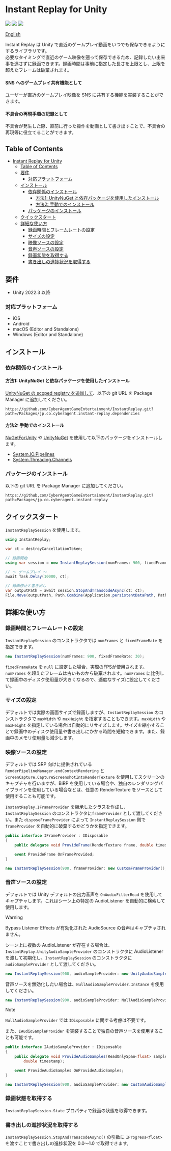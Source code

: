 # Instant Replay for Unity

[![](https://img.shields.io/badge/license-MIT-green.svg)](LICENSE)
[![](https://img.shields.io/badge/PR-welcome-green.svg)](https://github.com/CyberAgentGameEntertainment/InstantReplay/pulls)
[![](https://img.shields.io/badge/Unity-2022.3-green.svg)](#インストール)

[English](README.md)

Instant Replay は Unity で直近のゲームプレイ動画をいつでも保存できるようにするライブラリです。  
必要なタイミングで直近のゲーム映像を遡って保存できるため、記録したい出来事を逃さずに録画できます。録画時間は事前に指定した長さを上限とし、上限を超えたフレームは破棄されます。

#### SNS へのゲームプレイ共有機能として

ユーザーが直近のゲームプレイ映像を SNS に共有する機能を実装することができます。

#### 不具合の再現手順の記録として

不具合が発生した際、直前に行った操作を動画として書き出すことで、不具合の再現等に役立てることができます。

## Table of Contents

<!-- TOC -->
* [Instant Replay for Unity](#instant-replay-for-unity)
  * [Table of Contents](#table-of-contents)
  * [要件](#要件)
    * [対応プラットフォーム](#対応プラットフォーム)
  * [インストール](#インストール)
    * [依存関係のインストール](#依存関係のインストール)
      * [方法1: UnityNuGet と依存パッケージを使用したインストール](#方法1-unitynuget-と依存パッケージを使用したインストール)
      * [方法2: 手動でのインストール](#方法2-手動でのインストール)
    * [パッケージのインストール](#パッケージのインストール)
  * [クイックスタート](#クイックスタート)
  * [詳細な使い方](#詳細な使い方)
    * [録画時間とフレームレートの設定](#録画時間とフレームレートの設定)
    * [サイズの設定](#サイズの設定)
    * [映像ソースの設定](#映像ソースの設定)
    * [音声ソースの設定](#音声ソースの設定)
    * [録画状態を取得する](#録画状態を取得する)
    * [書き出しの進捗状況を取得する](#書き出しの進捗状況を取得する)
<!-- TOC -->

## 要件

- Unity 2022.3 以降

### 対応プラットフォーム

- iOS
- Android
- macOS (Editor and Standalone)
- Windows (Editor and Standalone)

## インストール

### 依存関係のインストール

#### 方法1: UnityNuGet と依存パッケージを使用したインストール

[UnityNuGet の scoped registry を追加して](https://github.com/xoofx/UnityNuGet#add-scope-registry-manifestjson)、以下の git URL を Package Manager に追加してください。

```
https://github.com/CyberAgentGameEntertainment/InstantReplay.git?path=/Packages/jp.co.cyberagent.instant-replay.dependencies
```

#### 方法2: 手動でのインストール

[NuGetForUnity](https://github.com/GlitchEnzo/NuGetForUnity) や [UnityNuGet](https://github.com/bdovaz/UnityNuGet) を使用して以下のパッケージをインストールします。

- [System.IO.Pipelines](https://www.nuget.org/packages/system.io.pipelines/)
- [System.Threading.Channels](https://www.nuget.org/packages/System.Threading.Channels)

### パッケージのインストール

以下の git URL を Package Manager に追加してください。

```
https://github.com/CyberAgentGameEntertainment/InstantReplay.git?path=Packages/jp.co.cyberagent.instant-replay
```

## クイックスタート

`InstantReplaySession` を使用します。

```csharp
using InstantReplay;

var ct = destroyCancellationToken;

// 録画開始
using var session = new InstantReplaySession(numFrames: 900, fixedFrameRate: 30);

// 〜 ゲームプレイ 〜
await Task.Delay(10000, ct);

// 録画停止と書き出し
var outputPath = await session.StopAndTranscodeAsync(ct: ct);
File.Move(outputPath, Path.Combine(Application.persistentDataPath, Path.GetFileName(outputPath)));
```

## 詳細な使い方

### 録画時間とフレームレートの設定

`InstantReplaySession` のコンストラクタでは `numFrames` と `fixedFrameRate` を指定できます。

```csharp
new InstantReplaySession(numFrames: 900, fixedFrameRate: 30);
 ```

`fixedFrameRate` を `null` に設定した場合、実際のFPSが使用されます。  
`numFrames` を超えたフレームは古いものから破棄されます。`numFrames` に比例して録画中のディスク使用量が大きくなるので、適度なサイズに設定してください。

### サイズの設定

デフォルトでは実際の画面サイズで録画しますが、`InstantReplaySession` のコンストラクタで `maxWidth` や `maxHeight` を指定することもできます。`maxWidth` や `maxHeight` を指定している場合は自動的にリサイズします。サイズを縮小することで録画中のディスク使用量や書き出しにかかる時間を短縮できます。また、録画中のメモリ使用量も減少します。

### 映像ソースの設定

デフォルトでは SRP 向けに提供されている `RenderPipelineManager.endContextRendering` と `ScreenCapture.CaptureScreenshotIntoRenderTexture` を使用してスクリーンのキャプチャを行いますが、BiRP を使用している場合や、独自のレンダリングパイプラインを使用している場合などは、任意の RenderTexture をソースとして使用することも可能です。

`InstantReplay.IFrameProvider` を継承したクラスを作成し、`InstantReplaySession` のコンストラクタに`frameProvider` として渡してください。また `disposeFrameProvider` によって `InstantReplaySession` 側で `frameProvider` を自動的に破棄するかどうかを指定できます。

```csharp
public interface IFrameProvider : IDisposable
{
    public delegate void ProvideFrame(RenderTexture frame, double timestamp);

    event ProvideFrame OnFrameProvided;
}

new InstantReplaySession(900, frameProvider: new CustomFrameProvider(), disposeFrameProvider: true);

```

### 音声ソースの設定

デフォルトでは Unity デフォルトの出力音声を `OnAudioFilterRead` を使用してキャプチャします。これはシーン上の特定の AudioListener を自動的に検索して使用します。

> [!WARNING]
> Bypass Listener Effects が有効化された AudioSource の音声はキャプチャされません。

シーン上に複数の AudioListener が存在する場合は、`InstantReplay.UnityAudioSampleProvider` のコンストラクタに AudioListener を渡して初期化し、`InstantReplaySession` のコンストラクタに `audioSampleProvider` として渡してください。

```csharp
new InstantReplaySession(900, audioSampleProvider: new UnityAudioSampleProvider(audioListener), disposeAudioSampleProvider: true);
```

音声ソースを無効化したい場合は、`NullAudioSampleProvider.Instance` を使用してください。

```csharp
new InstantReplaySession(900, audioSampleProvider: NullAudioSampleProvider.Instance);
```

> [!NOTE]
> `NullAudioSampleProvider` では `IDisposable` に関する考慮は不要です。

また、`IAudioSampleProvider` を実装することで独自の音声ソースを使用することも可能です。

```csharp
public interface IAudioSampleProvider : IDisposable
{
    public delegate void ProvideAudioSamples(ReadOnlySpan<float> samples, int channels, int sampleRate,
        double timestamp);

    event ProvideAudioSamples OnProvideAudioSamples;
}

new InstantReplaySession(900, audioSampleProvider: new CustomAudioSampleProvider(), disposeFrameProvider: true);

```

### 録画状態を取得する

`InstantReplaySession.State` プロパティで録画の状態を取得できます。

### 書き出しの進捗状況を取得する

`InstantReplaySession.StopAndTranscodeAsync()` の引数に `IProgress<float>` を渡すことで書き出しの進捗状況を 0.0〜1.0 で取得できます。
